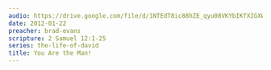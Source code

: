 ```yaml
---
audio: https://drive.google.com/file/d/1NTEdT8ic88hZE_qyu08VKYbIKfXIGXWu/view
date: 2012-01-22
preacher: brad-evans
scripture: 2 Samuel 12:1-25
series: the-life-of-david
title: You Are the Man!
---
```

